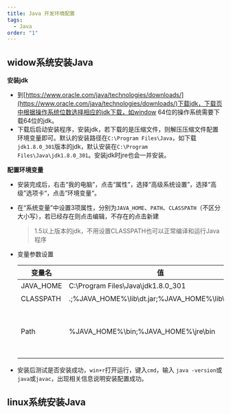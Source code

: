 ```yaml
---
title: Java 开发环境配置
tags:
  - Java
order: "1"
---
```


## widow系统安装Java

**安装jdk**

- 到[https://www.oracle.com/java/technologies/downloads/](https://www.oracle.com/java/technologies/downloads/)下载jdk，下载页中根据操作系统位数选择相应的jdk下载，如window 64位的操作系统需要下载64位的jdk。
- 下载后启动安装程序，安装jdk，若下载的是压缩文件，则解压压缩文件配置环境变量即可。默认的安装路径在`C:\Program Files\Java`，如下载`jdk1.8.0_301`版本的jdk，默认安装在`C:\Program Files\Java\jdk1.8.0_301`。安装jdk时jre也会一并安装。

**配置环境变量**

- 安装完成后，右击“我的电脑”，点击“属性”，选择“高级系统设置”，选择“高级”选项卡“，点击”环境变量“。

- 在“系统变量”中设置3项属性，分别为`JAVA_HOME`、`PATH`、`CLASSPATH`（不区分大小写），若已经存在则点击编辑，不存在的点击新建

  > 1.5以上版本的jdk，不用设置CLASSPATH也可以正常编译和运行Java程序

- 变量参数设置

  | 变量名    | 值                                                  | 说明                                                         |
  | --------- | --------------------------------------------------- | ------------------------------------------------------------ |
  | JAVA_HOME | C:\Program Files\Java\jdk1.8.0_301                  | jdk的安装路径，需要根据自己的实际安装路径配置                |
  | CLASSPATH | .;%JAVA_HOME%\lib\dt.jar;%JAVA_HOME%\lib\tools.jar; | 固定为该配置即可，**注意前面有个“.”**                        |
  | Path      | %JAVA_HOME%\bin;%JAVA_HOME%\jre\bin                 | 一般系统中已经有该变量配置，直接追加在后面即可，追加时前面需要“;”；在win10以及win11系统中，path变量是分条显示的，需要将**%JAVA_HOME%\bin;%JAVA_HOME%\jre\bin**分开添加 |

- 安装后测试是否安装成功，`win+r`打开运行，键入`cmd`，输入 `java -version`或`java`或`javac`，出现相关信息说明安装配置成功。

## linux系统安装Java